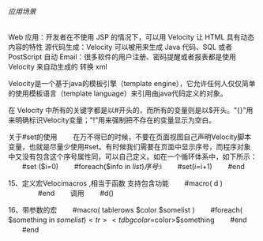 ###### 应用场景

Web 应用：开发者在不使用 JSP 的情况下，可以用 Velocity 让 HTML 具有动态内容的特性
源代码生成：Velocity 可以被用来生成 Java 代码、SQL 或者 PostScript
自动 Email：很多软件的用户注册、密码提醒或者报表都是使用 Velocity 来自动生成的
转换 xml

Velocity是一个基于java的模板引擎（template engine），它允许任何人仅仅简单的使用模板语言（template language）来引用由java代码定义的对象。

在 Velocity 中所有的关键字都是以#开头的，而所有的变量则是以$开头。"{}"用来明确标识Velocity变量；"!"用来强制把不存在的变量显示为空白。



关于#set的使用
　　在万不得已的时候，不要在页面视图自己声明Velocity脚本变量，也就是尽量少使用#set。有时候我们需要在页面中显示序号，而程序对象中又没有包含这个序号属性同，可以自己定义。如在一个循环体系中，如下所示：
　　#set ($i=0)
　　#foreach($info in $list)
　　序号:$i
　　#set($i=$i+1)
　　#end



15、定义宏Velocimacros ,相当于函数 支持包含功能
　　#macro( d )
　　 <tr><td></td></tr>
　　#end
　　调用
　　#d()

16、带参数的宏
　　#macro( tablerows $color $somelist )
　　#foreach( $something in $somelist )
　　 <tr><td bgcolor=$color>$something</td></tr>
　　#end
　　#end